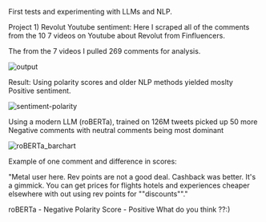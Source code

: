 First tests and experimenting with LLMs and NLP.

Project 1) 
Revolut Youtube sentiment: Here I scraped all of the comments from the 10 7 videos on Youtube about Revolut from Finfluencers. 

The from the 7 videos I pulled 269 comments for analysis.

![output](https://github.com/user-attachments/assets/061c0a32-7d93-4636-b389-59fe7e27ecf8)

Result: 
Using polarity scores and older NLP methods yielded moslty Positive sentiment. 

![sentiment-polarity](https://github.com/user-attachments/assets/9f730222-2eda-4300-aae5-1aba7eb1e0db)


Using a modern LLM (roBERTa), trained on 126M tweets picked up 50 more Negative comments with neutral comments being most dominant

![roBERTa_barchart](https://github.com/user-attachments/assets/c4ba2b91-c5a7-4673-b65a-224eae4d628f)

Example of one comment and difference in scores: 

"Metal user here. Rev points are not a good deal. Cashback was better. It's a gimmick.
You can get prices for flights hotels and experiences cheaper elsewhere with out using rev points for ""discounts""."

roBERTa - Negative
Polarity Score - Positive
What do you think ??:)
